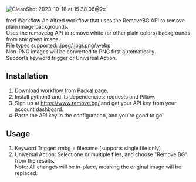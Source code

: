 ![CleanShot 2023-10-18 at 15 38 06@2x](https://github.com/csjaugustus/removebg-alfred-workflow/assets/61149391/385a4fda-3bd0-45f2-9d51-cee9eeed9589)


fred Workflow
An Alfred workflow that uses the RemoveBG API to remove plain image backgrounds.<br>
Uses the removebg API to remove white (or other plain colors) backgrounds from any given image.<br>
File types supported: .jpeg/.jpg/.png/.webp<br>
Non-PNG images will be converted to PNG first automatically.<br>
Supports keyword trigger or Universal Action.<br>

## Installation
1. Download workflow from [Packal page](http://www.packal.org/workflow/removebg).
2. Install python3 and its dependencies: requests and Pillow.
3. Sign up at https://www.remove.bg/ and get your API key from your account dashboard.
4. Paste the API key in the configuration, and you're good to go!

## Usage
1. Keyword Trigger: rmbg + filename (supports single file only)
2. Universal Action: Select one or multiple files, and choose "Remove BG" from the results.<br>
Note: All changes will be in-place, meaning the original image will be replaced.
